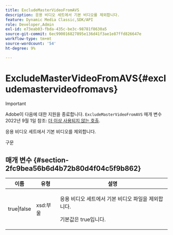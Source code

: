 ```yaml
---
title: ExcludeMasterVideoFromAVS
description: 응용 비디오 세트에서 기본 비디오를 제외합니다.
feature: Dynamic Media Classic,SDK/API
role: Developer,Admin
exl-id: e73eab03-fbda-435c-be3c-98781f8630a5
source-git-commit: 6ec990016827895e136d41f3ae1e87ffd826647e
workflow-type: tm+mt
source-wordcount: '54'
ht-degree: 9%

---
```


# ExcludeMasterVideoFromAVS{#excludemastervideofromavs}

>[!IMPORTANT]
>
>Adobe이 다음에 대한 지원을 종료합니다. `ExcludeMasterVideoFromAVS` 매개 변수 2022년 9월 1일 참조: [더 이상 사용되지 않는 호출](/help/aem-ips-api/c-deprecated-calls.md).

응용 비디오 세트에서 기본 비디오를 제외합니다.

<!-- REMOVE TOPIC MAY 2022 AS PER CQDOC-19165 AND REMOVED FROM TOC -->

구문

## 매개 변수 {#section-2fc9bea56b6d4b72b80d4f04c5f9b862}

<table id="table_04100BB8ABD84EF68B0A7CE3AD946414"> 
 <thead> 
  <tr> 
   <th colname="col1" class="entry"> 이름 </th> 
   <th colname="col2" class="entry"> 유형 </th> 
   <th colname="col3" class="entry"> 설명 </th> 
  </tr> 
 </thead>
 <tbody> 
  <tr> 
   <td colname="col1"> <span class="codeph"> true|false</span> </td> 
   <td colname="col2"> <span class="codeph"> xsd:부울</span> </td> 
   <td colname="col3"> <p>응용 비디오 세트에서 기본 비디오 파일을 제외합니다. </p> <p>기본값은 true입니다. </p> </td> 
  </tr> 
 </tbody> 
</table>
